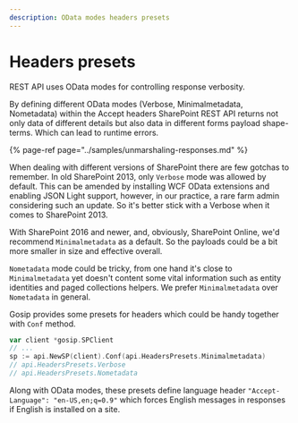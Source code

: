 ```yaml
---
description: OData modes headers presets
---
```


# Headers presets

REST API uses OData modes for controlling response verbosity.

By defining different OData modes \(Verbose, Minimalmetadata, Nometadata\) within the Accept headers SharePoint REST API returns not only data of different details but also data in different forms payload shape-terms. Which can lead to runtime errors.

{% page-ref page="../samples/unmarshaling-responses.md" %}

When dealing with different versions of SharePoint there are few gotchas to remember. In old SharePoint 2013, only `Verbose` mode was allowed by default. This can be amended by installing WCF OData extensions and enabling JSON Light support, however, in our practice, a rare farm admin considering such an update. So it's better stick with a Verbose when it comes to SharePoint 2013.

With SharePoint 2016 and newer, and, obviously, SharePoint Online, we'd recommend `Minimalmetadata` as a default. So the payloads could be a bit more smaller in size and effective overall.

`Nometadata` mode could be tricky, from one hand it's close to `Minimalmetadata` yet doesn't content some vital information such as entity identities and paged collections helpers. We prefer `Minimalmetadata` over `Nometadata` in general.

Gosip provides some presets for headers which could be handy together with `Conf` method.

```go
var client *gosip.SPClient
// ...
sp := api.NewSP(client).Conf(api.HeadersPresets.Minimalmetadata)
// api.HeadersPresets.Verbose
// api.HeadersPresets.Nometadata
```

Along with OData modes, these presets define language header `"Accept-Language": "en-US,en;q=0.9"` which forces English messages in responses if English is installed on a site.

